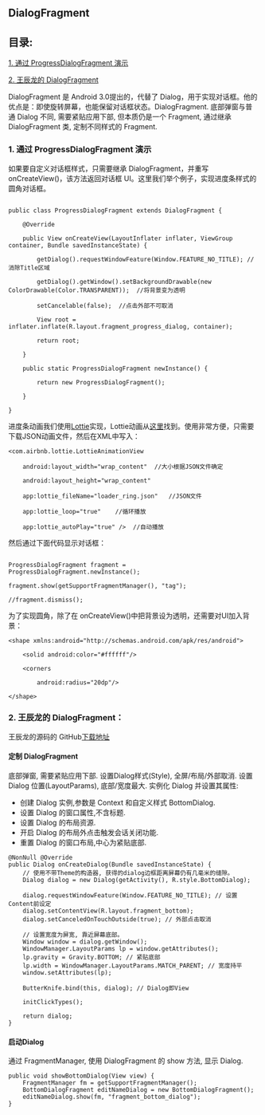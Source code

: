 ## DialogFragment
## 目录:
[1. 通过 ProgressDialogFragment 演示](#1)

[2. 王辰龙的 DialogFragment](#2)

DialogFragment 是 Android 3.0提出的，代替了 Dialog，用于实现对话框。他的优点是：即使旋转屏幕，也能保留对话框状态。DialogFragment. 底部弹窗与普通 Dialog 不同, 需要紧贴应用下部, 但本质仍是一个 Fragment, 通过继承 DialogFragment 类, 定制不同样式的 Fragment.

###  <span id = "1">**1. 通过 ProgressDialogFragment 演示**</span>
如果要自定义对话框样式，只需要继承 DialogFragment，并重写onCreateView()，该方法返回对话框 UI。这里我们举个例子，实现进度条样式的圆角对话框。


```

public class ProgressDialogFragment extends DialogFragment {

    @Override

    public View onCreateView(LayoutInflater inflater, ViewGroup container, Bundle savedInstanceState) {

        getDialog().requestWindowFeature(Window.FEATURE_NO_TITLE); //消除Title区域

        getDialog().getWindow().setBackgroundDrawable(new ColorDrawable(Color.TRANSPARENT));  //将背景变为透明

        setCancelable(false);  //点击外部不可取消

        View root = inflater.inflate(R.layout.fragment_progress_dialog, container);

        return root;

    }

    public static ProgressDialogFragment newInstance() {

        return new ProgressDialogFragment();

    }

}

```

进度条动画我们使用[Lottie](https://github.com/airbnb/lottie-android)实现，Lottie动画从[这里](https://www.lottiefiles.com/)找到。使用非常方便，只需要下载JSON动画文件，然后在XML中写入：
```
<com.airbnb.lottie.LottieAnimationView

    android:layout_width="wrap_content"  //大小根据JSON文件确定

    android:layout_height="wrap_content"

    app:lottie_fileName="loader_ring.json"   //JSON文件

    app:lottie_loop="true"    //循环播放

    app:lottie_autoPlay="true" />  //自动播放

```
然后通过下面代码显示对话框：
```

ProgressDialogFragment fragment = ProgressDialogFragment.newInstance();

fragment.show(getSupportFragmentManager(), "tag");

//fragment.dismiss();
```
为了实现圆角，除了在 onCreateView()中把背景设为透明，还需要对UI加入背景：
```
<shape xmlns:android="http://schemas.android.com/apk/res/android">

    <solid android:color="#ffffff"/>

    <corners

        android:radius="20dp"/>

</shape>

```

###  <span id = "2">**2. 王辰龙的 DialogFragment：**</span>

王辰龙的源码的 GitHub[下载地址](https://github.com/SpikeKing/BottomDialogDemo)
#### 定制 DialogFragment
底部弹窗, 需要紧贴应用下部. 设置Dialog样式(Style), 全屏/布局/外部取消. 设置 Dialog 位置(LayoutParams), 底部/宽度最大.
实例化 Dialog 并设置其属性:
- 创建 Dialog 实例,参数是 Context 和自定义样式 BottomDialog.
- 设置 Dialog 的窗口属性,不含标题.
- 设置 Dialog 的布局资源.
- 开启 Dialog 的布局外点击触发会话关闭功能.
- 重置 Dialog 的窗口布局,中心为紧贴底部.
```
@NonNull @Override
public Dialog onCreateDialog(Bundle savedInstanceState) {
    // 使用不带Theme的构造器, 获得的dialog边框距离屏幕仍有几毫米的缝隙。
    Dialog dialog = new Dialog(getActivity(), R.style.BottomDialog);

    dialog.requestWindowFeature(Window.FEATURE_NO_TITLE); // 设置Content前设定
    dialog.setContentView(R.layout.fragment_bottom);
    dialog.setCanceledOnTouchOutside(true); // 外部点击取消

    // 设置宽度为屏宽, 靠近屏幕底部。
    Window window = dialog.getWindow();
    WindowManager.LayoutParams lp = window.getAttributes();
    lp.gravity = Gravity.BOTTOM; // 紧贴底部
    lp.width = WindowManager.LayoutParams.MATCH_PARENT; // 宽度持平
    window.setAttributes(lp);

    ButterKnife.bind(this, dialog); // Dialog即View

    initClickTypes();

    return dialog;
}
```
#### 启动Dialog
通过 FragmentManager, 使用 DialogFragment 的 show 方法, 显示 Dialog.
````
public void showBottomDialog(View view) {
    FragmentManager fm = getSupportFragmentManager();
    BottomDialogFragment editNameDialog = new BottomDialogFragment();
    editNameDialog.show(fm, "fragment_bottom_dialog");
}


